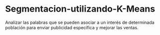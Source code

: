 # Segmentacion-utilizando-K-Means
Analizar las palabras que se pueden asociar a un interés de determinada población para enviar publicidad específica y mejorar las ventas.
